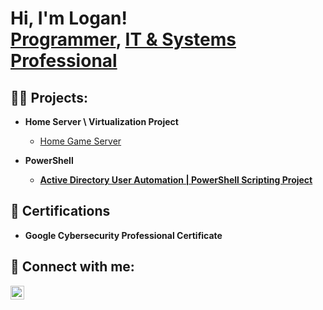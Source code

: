 <h1>Hi, I'm Logan! <br/><a href="https://github.com/loganellison55">Programmer</a>, <a href="https://www.linkedin.com/in/Loganellison/">IT & Systems Professional</a></h1>

<h2>👨‍💻 Projects:</h2>

- <b>Home Server \ Virtualization Project </b>
  - [Home Game Server](https://github.com/LoganEllison55/Homelab-Game-Server/tree/main) <b><i></b></i>

- <b>PowerShell
  - [Active Directory User Automation | PowerShell Scripting Project](https://github.com/LoganEllison55/Active-Directory-With-PowerShell-Automation) <b><i></b></i>
  


  
<h2>📜 Certifications</h2>

- Google Cybersecurity Professional Certificate

<h2> 🤳 Connect with me:</h2>

[<img align="left" alt="JoshMadakor | LinkedIn" width="22px" src="https://cdn.jsdelivr.net/npm/simple-icons@v3/icons/linkedin.svg" />][linkedin]

[linkedin]: https://linkedin.com/in/loganellison
